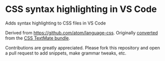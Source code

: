 # CSS syntax highlighting in VS Code

Adds syntax highlighting to CSS files in VS Code

Derived from https://github.com/atom/language-css.
Originally [converted](http://flight-manual.atom.io/hacking-atom/sections/converting-from-textmate)
from the [CSS TextMate bundle](https://github.com/textmate/css.tmbundle).

Contributions are greatly appreciated. Please fork this repository and open a
pull request to add snippets, make grammar tweaks, etc.
